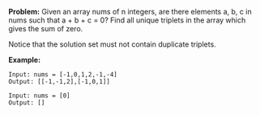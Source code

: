 **Problem:** Given an array nums of n integers, are there elements a, b, c in nums such that a + b + c = 0? Find all unique triplets in the array which gives the sum of zero.
             
Notice that the solution set must not contain duplicate triplets.


**Example:** 
```
Input: nums = [-1,0,1,2,-1,-4]
Output: [[-1,-1,2],[-1,0,1]]
 ```
 ```
Input: nums = [0]
Output: []
```